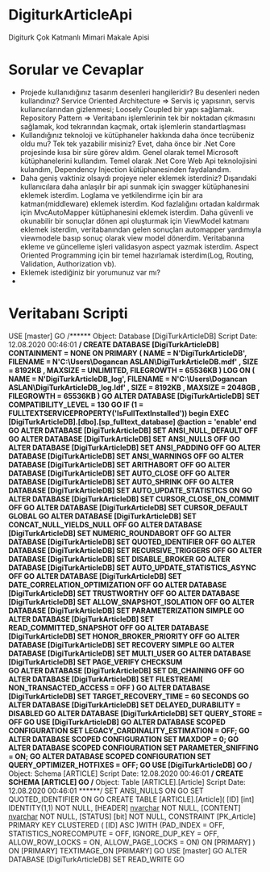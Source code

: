 # DigiturkArticleApi
Digiturk Çok Katmanlı Mimari Makale Apisi
# Sorular ve Cevaplar
- Projede kullanıdığınız tasarım desenleri hangileridir? Bu desenleri neden kullandınız?
Service Oriented Architecture => Servis iç yapısının, servis kullanıcılarından gizlenmesi; Loosely Coupled bir yapı sağlamak.
Repository Pattern => Veritabanı işlemlerinin tek bir noktadan çıkmasını sağlamak, kod tekrarından kaçmak, ortak işlemlerin standartlaşması
- Kullandığınız teknoloji ve kütüphaneler hakkında daha önce tecrübeniz oldu mu? Tek tek
yazabilir misiniz? Evet, daha önce bir .Net Core projesinde kısa bir süre görev aldım.
Genel olarak temel Microsoft kütüphanelerini kullandım. Temel olarak .Net Core Web Api teknolojisini kulandım, Dependency Injection kütüphanesinden faydalandım.
- Daha geniş vaktiniz olsaydı projeye neler eklemek isterdiniz?
Dışarıdaki kullanıcılara daha anlaşılır bir api sunmak için swagger kütüphanesini eklemek isterdim.
Loglama ve yetkilendirme için bir ara katman(middleware) eklemek isterdim.
Kod fazlalığını ortadan kaldırmak için MvcAutoMapper kütüphanesini eklemek isterdim.
Daha güvenli ve okunabilir bir sonuçlar dönen api oluşturmak için ViewModel katmanı eklemek isterdim, veritabanından gelen sonuçları automapper yardımıyla
viewmodele basıp sonuç olarak view model dönerdim.
Veritabanına ekleme ve güncelleme işleri validasyon aspect yazmak isterdim.
Aspect Oriented Programming için bir temel hazırlamak isterdim(Log, Routing, Validation, Authorization vb).
- Eklemek istediğiniz bir yorumunuz var mı?
-
# Veritabanı Scripti
USE [master]
GO
/****** Object:  Database [DigiTurkArticleDB]    Script Date: 12.08.2020 00:46:01 ******/
CREATE DATABASE [DigiTurkArticleDB]
 CONTAINMENT = NONE
 ON  PRIMARY 
( NAME = N'DigiTurkArticleDB', FILENAME = N'C:\Users\Dogancan ASLAN\DigiTurkArticleDB.mdf' , SIZE = 8192KB , MAXSIZE = UNLIMITED, FILEGROWTH = 65536KB )
 LOG ON 
( NAME = N'DigiTurkArticleDB_log', FILENAME = N'C:\Users\Dogancan ASLAN\DigiTurkArticleDB_log.ldf' , SIZE = 8192KB , MAXSIZE = 2048GB , FILEGROWTH = 65536KB )
GO
ALTER DATABASE [DigiTurkArticleDB] SET COMPATIBILITY_LEVEL = 130
GO
IF (1 = FULLTEXTSERVICEPROPERTY('IsFullTextInstalled'))
begin
EXEC [DigiTurkArticleDB].[dbo].[sp_fulltext_database] @action = 'enable'
end
GO
ALTER DATABASE [DigiTurkArticleDB] SET ANSI_NULL_DEFAULT OFF 
GO
ALTER DATABASE [DigiTurkArticleDB] SET ANSI_NULLS OFF 
GO
ALTER DATABASE [DigiTurkArticleDB] SET ANSI_PADDING OFF 
GO
ALTER DATABASE [DigiTurkArticleDB] SET ANSI_WARNINGS OFF 
GO
ALTER DATABASE [DigiTurkArticleDB] SET ARITHABORT OFF 
GO
ALTER DATABASE [DigiTurkArticleDB] SET AUTO_CLOSE OFF 
GO
ALTER DATABASE [DigiTurkArticleDB] SET AUTO_SHRINK OFF 
GO
ALTER DATABASE [DigiTurkArticleDB] SET AUTO_UPDATE_STATISTICS ON 
GO
ALTER DATABASE [DigiTurkArticleDB] SET CURSOR_CLOSE_ON_COMMIT OFF 
GO
ALTER DATABASE [DigiTurkArticleDB] SET CURSOR_DEFAULT  GLOBAL 
GO
ALTER DATABASE [DigiTurkArticleDB] SET CONCAT_NULL_YIELDS_NULL OFF 
GO
ALTER DATABASE [DigiTurkArticleDB] SET NUMERIC_ROUNDABORT OFF 
GO
ALTER DATABASE [DigiTurkArticleDB] SET QUOTED_IDENTIFIER OFF 
GO
ALTER DATABASE [DigiTurkArticleDB] SET RECURSIVE_TRIGGERS OFF 
GO
ALTER DATABASE [DigiTurkArticleDB] SET  DISABLE_BROKER 
GO
ALTER DATABASE [DigiTurkArticleDB] SET AUTO_UPDATE_STATISTICS_ASYNC OFF 
GO
ALTER DATABASE [DigiTurkArticleDB] SET DATE_CORRELATION_OPTIMIZATION OFF 
GO
ALTER DATABASE [DigiTurkArticleDB] SET TRUSTWORTHY OFF 
GO
ALTER DATABASE [DigiTurkArticleDB] SET ALLOW_SNAPSHOT_ISOLATION OFF 
GO
ALTER DATABASE [DigiTurkArticleDB] SET PARAMETERIZATION SIMPLE 
GO
ALTER DATABASE [DigiTurkArticleDB] SET READ_COMMITTED_SNAPSHOT OFF 
GO
ALTER DATABASE [DigiTurkArticleDB] SET HONOR_BROKER_PRIORITY OFF 
GO
ALTER DATABASE [DigiTurkArticleDB] SET RECOVERY SIMPLE 
GO
ALTER DATABASE [DigiTurkArticleDB] SET  MULTI_USER 
GO
ALTER DATABASE [DigiTurkArticleDB] SET PAGE_VERIFY CHECKSUM  
GO
ALTER DATABASE [DigiTurkArticleDB] SET DB_CHAINING OFF 
GO
ALTER DATABASE [DigiTurkArticleDB] SET FILESTREAM( NON_TRANSACTED_ACCESS = OFF ) 
GO
ALTER DATABASE [DigiTurkArticleDB] SET TARGET_RECOVERY_TIME = 60 SECONDS 
GO
ALTER DATABASE [DigiTurkArticleDB] SET DELAYED_DURABILITY = DISABLED 
GO
ALTER DATABASE [DigiTurkArticleDB] SET QUERY_STORE = OFF
GO
USE [DigiTurkArticleDB]
GO
ALTER DATABASE SCOPED CONFIGURATION SET LEGACY_CARDINALITY_ESTIMATION = OFF;
GO
ALTER DATABASE SCOPED CONFIGURATION SET MAXDOP = 0;
GO
ALTER DATABASE SCOPED CONFIGURATION SET PARAMETER_SNIFFING = ON;
GO
ALTER DATABASE SCOPED CONFIGURATION SET QUERY_OPTIMIZER_HOTFIXES = OFF;
GO
USE [DigiTurkArticleDB]
GO
/****** Object:  Schema [ARTICLE]    Script Date: 12.08.2020 00:46:01 ******/
CREATE SCHEMA [ARTICLE]
GO
/****** Object:  Table [ARTICLE].[Article]    Script Date: 12.08.2020 00:46:01 ******/
SET ANSI_NULLS ON
GO
SET QUOTED_IDENTIFIER ON
GO
CREATE TABLE [ARTICLE].[Article](
	[ID] [int] IDENTITY(1,1) NOT NULL,
	[HEADER] [nvarchar](50) NOT NULL,
	[CONTENT] [nvarchar](max) NOT NULL,
	[STATUS] [bit] NOT NULL,
 CONSTRAINT [PK_Article] PRIMARY KEY CLUSTERED 
(
	[ID] ASC
)WITH (PAD_INDEX = OFF, STATISTICS_NORECOMPUTE = OFF, IGNORE_DUP_KEY = OFF, ALLOW_ROW_LOCKS = ON, ALLOW_PAGE_LOCKS = ON) ON [PRIMARY]
) ON [PRIMARY] TEXTIMAGE_ON [PRIMARY]
GO
USE [master]
GO
ALTER DATABASE [DigiTurkArticleDB] SET  READ_WRITE 
GO
